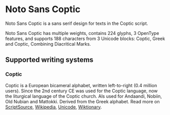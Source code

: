 
# Noto Sans Coptic

Noto Sans Coptic is a sans serif design for texts in the Coptic script. 

Noto Sans Coptic has multiple weights, contains 224 glyphs, 3 OpenType features, and supports 188 characters from 3 Unicode blocks: Coptic, Greek and Coptic, Combining Diacritical Marks.


## Supported writing systems


### Coptic

Coptic is a European bicameral alphabet, written left-to-right (0.4 million users). Since the 2nd century CE was used for the Coptic language, now the liturgical language of the Coptic church. Als used for Andaandi, Nobiin, Old Nubian and Mattokki. Derived from the Greek alphabet. Read more on [ScriptSource](https://scriptsource.org/scr/Copt), [Wikipedia](https://en.wikipedia.org/wiki/ISO_15924:Copt), [Unicode](https://www.unicode.org/versions/Unicode13.0.0/ch07.pdf#G16256), [Wiktionary](https://en.wiktionary.org/wiki/Category:Coptic_script).

